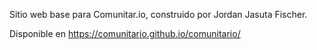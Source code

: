 Sitio web base para Comunitar.io, construido por Jordan Jasuta Fischer. 

Disponible en https://comunitario.github.io/comunitario/
